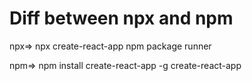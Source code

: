 # Diff between npx and npm

npx=> npx create-react-app <project-name>
      npm package runner

npm=> npm install create-react-app -g
      create-react-app <project-name>

